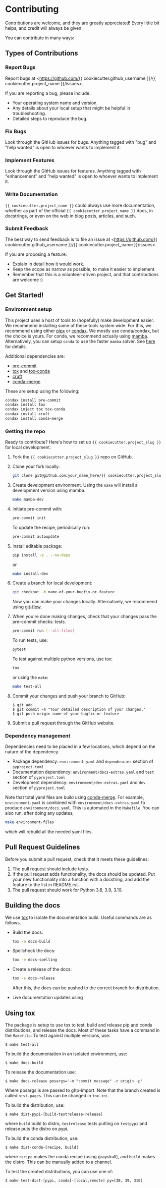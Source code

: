 # Contributing

Contributions are welcome, and they are greatly appreciated! Every little bit
helps, and credit will always be given.

You can contribute in many ways:

## Types of Contributions

### Report Bugs

Report bugs at <https://github.com/{{ cookiecutter.github_username }}/{{ cookiecutter.project_name }}/issues>.

If you are reporting a bug, please include:

- Your operating system name and version.
- Any details about your local setup that might be helpful in troubleshooting.
- Detailed steps to reproduce the bug.

### Fix Bugs

Look through the GitHub issues for bugs. Anything tagged with "bug" and "help
wanted" is open to whoever wants to implement it.

### Implement Features

Look through the GitHub issues for features. Anything tagged with "enhancement"
and "help wanted" is open to whoever wants to implement it.

### Write Documentation

`{{ cookiecutter.project_name }}` could always use more documentation, whether as part of the
official `{{ cookiecutter.project_name }}` docs, in docstrings, or even on the web in blog posts,
articles, and such.

### Submit Feedback

The best way to send feedback is to file an issue at <https://github.com/{{ cookiecutter.github_username }}/{{ cookiecutter.project_name }}/issues>.

If you are proposing a feature:

- Explain in detail how it would work.
- Keep the scope as narrow as possible, to make it easier to implement.
- Remember that this is a volunteer-driven project, and that contributions
  are welcome :)

## Get Started!


### Environment setup

[pipx]: https://github.com/pypa/pipx
[condax]: https://github.com/mariusvniekerk/condax
[mamba]: https://github.com/mamba-org/mamba
[conda-fast-setup]: https://www.anaconda.com/blog/a-faster-conda-for-a-growing-community
[pre-commit]: https://pre-commit.com/
[tox]: https://tox.wiki/en/latest/
[tox-conda]: https://github.com/tox-dev/tox-conda
[cruft]: https://github.com/cruft/cruft
[conda-merge]: https://github.com/amitbeka/conda-merge
[git-flow]: https://github.com/nvie/gitflow

This project uses a host of tools to (hopefully) make development easier.  We recommend installing some of these tools system wide.  For this, we recommend using
either [pipx] or [condax].  We mostly use conda/condax, but the choice is yours.  For conda, we recommend actually using [mamba]. Alternatively, you can setup `conda` to use the faster `mamba` solver.
See [here][conda-fast-setup] for details.

Additional dependencies are:

* [pre-commit]
* [tox] and [tox-conda]
* [cruft]
* [conda-merge]

These are setup using the following:

```bash
condax install pre-commit
condax install tox
condax inject tox tox-conda
condax install cruft
condax install conda-merge
```


### Getting the repo

Ready to contribute? Here's how to set up `{{ cookiecutter.project_slug }}` for local development.

1. Fork the `{{ cookiecutter.project_slug }}` repo on GitHub.

2. Clone your fork locally:

    ```bash
    git clone git@github.com:your_name_here/{{ cookiecutter.project_slug }}.git
    ```

3. Create development environment.  Using the `make` will install a development version using mamba.

    ```bash
    make mamba-dev
    ```

4. Initiate pre-commit with:

    ```bash
    pre-commit init
    ```

    To update the recipe, periodically run:

    ```bash
    pre-commit autoupdate
    ```

5. Install editable package:

    ```bash
    pip install -e . --no-deps
    ```

    or

    ```bash
    make install-dev
    ```

07. Create a branch for local development:

    ```bash
    git checkout -b name-of-your-bugfix-or-feature
    ```

    Now you can make your changes locally.  Alternatively, we recommend using [git-flow].

08. When you're done making changes, check that your changes pass the pre-commit checks:
    tests.

    ```bash
    pre-commit run [--all-files]
    ```

    To run tests, use:

    ```bash
    pytest
    ```

    To test against multiple python versions, use tox:

    ```bash
    tox
    ```

    or using the `make`:

    ```bash
    make test-all
    ```


09. Commit your changes and push your branch to GitHub:

    ```
    $ git add .
    $ git commit -m "Your detailed description of your changes."
    $ git push origin name-of-your-bugfix-or-feature
    ```

10. Submit a pull request through the GitHub website.


### Dependency management

Dependencies need to be placed in a few locations, which depend on the nature of the dependency.

* Package dependency: `environment.yaml` and `dependencies` section of `pyproject.toml`
* Documentation dependency: `environment/docs-extras.yaml` and `test` section of `pyproject.toml`
* Development dependency: `environment/dev-extras.yaml` and `dev` section of `pyproject.toml`

Note that total yaml files are build using [conda-merge].  For example, `environment.yaml` is combined with `environment/docs-extras.yaml` to produce `environment/docs.yaml`.  This is automated in the `Makefile`.  You can also run, after doing any updates,

```bash
make environment-files
```

which will rebuild all the needed yaml files.


## Pull Request Guidelines

Before you submit a pull request, check that it meets these guidelines:

1. The pull request should include tests.
2. If the pull request adds functionality, the docs should be updated. Put
   your new functionality into a function with a docstring, and add the
   feature to the list in README.rst.
3. The pull request should work for Python 3.8, 3.9, 3.10.

## Building the docs

We use [tox] to isolate the documentation build.  Useful commands are as follows.

* Build the docs:

    ```bash
    tox -e docs-build
    ```

* Spellcheck the docs:

    ```bash
    tox -e docs-spelling
    ```

* Create a release of the docs:

    ```bash
    tox -e docs-release
    ```

    After this, the docs can be pushed to the correct branch for distribution.

* Live documentation updates using

## Using tox

The package is setup to use tox to test, build and release pip and conda distributions, and release the docs.  Most of these tasks have a command in the `Makefile`.  To test against multiple versions, use:

```
$ make test-all
```

To build the documentation in an isolated environment, use:

```
$ make docs-build
```

To release the documentation use:

```
$ make docs-release posargs='-m "commit message" -r origin -p'
```

Where posargs is are passed to ghp-import.  Note that the branch created is called `nist-pages`.  This can be changed in `tox.ini`.

To build the distribution, use:

```
$ make dist-pypi-[build-testrelease-release]
```

where `build` build to distro, `testrelease` tests putting on `testpypi` and release puts the distro on pypi.

To build the conda distribution, use:

```
$ make dist-conda-[recipe, build]
```

where `recipe` makes the conda recipe (using grayskull), and `build` makes the distro.  This can be manually added to a channel.

To test the created distributions, you can use one of:

```
$ make test-dist-[pypi, conda]-[local,remote] py=[38, 39, 310]
```
